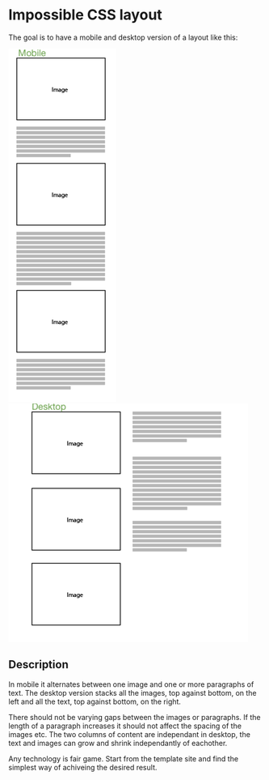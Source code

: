 # Impossible CSS layout
The goal is to have a mobile and desktop version of a layout like this:

![Example of the layout](./mobile_example.png)
![Example of the layout](./desktop_example.png)

## Description
In mobile it alternates between one image and one or more paragraphs of text. The desktop version stacks all the images, top against bottom, on the left and all the text, top against bottom, on the right.

There should not be varying gaps between the images or paragraphs. If the length of a paragraph increases it should not affect the spacing of the images etc. The two columns of content are independant in desktop, the text and images can grow and shrink independantly of eachother.

Any technology is fair game. Start from the template site and find the simplest way of achiveing the desired result.
